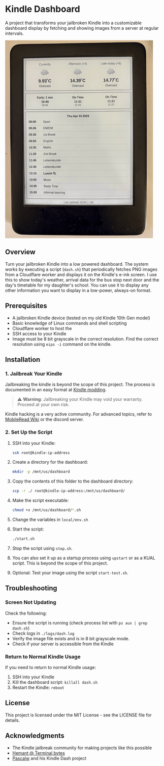# Kindle Dashboard

A project that transforms your jailbroken Kindle into a customizable dashboard display by fetching and showing images from a server at regular intervals.

![Kindle Dashboard Example](dashboard.png)

## Overview

Turn your jailbroken Kindle into a low powered dashboard. The system works by executing a script (`dash.sh`) that periodically fetches PNG images from a Cloudflare worker and displays it on the Kindle's e-ink screen. I use this to show today's weather, arrival data for the bus stop next door and the day's timetable for my daughter's school. You can use it to display any other information you want to display in a low-power, always-on format.

## Prerequisites

- A jailbroken Kindle device (tested on my old Kindle 10th Gen model)
- Basic knowledge of Linux commands and shell scripting
- Cloudflare worker to host the 
- SSH access to your Kindle
- Image must be 8 bit grayscale in the correct resolution. 
  Find the correct resolution using `eips -i` command on the kindle.


## Installation

### 1. Jailbreak Your Kindle

Jailbreaking the kindle is beyond the scope of this project. The process is documented in an easy format at [Kindle modding](https://kindlemodding.org/).

> ⚠️ **Warning**: Jailbreaking your Kindle may void your warranty. Proceed at your own risk.

Kindle hacking is a very active community. For advanced topics, refer to [MobileRead Wiki](https://wiki.mobileread.com/wiki/Kindle_Hacks_Information) or the discord server.

### 2. Set Up the Script

1. SSH into your Kindle:
   ```bash
   ssh root@kindle-ip-address
   ```

2. Create a directory for the dashboard:
   ```bash
   mkdir -p /mnt/us/dashboard
   ```

3. Copy the contents of this folder to the dashboard directory:
   ```bash
   scp -r ./ root@kindle-ip-address:/mnt/us/dashboard/
   ```

4. Make the script executable:
   ```bash
   chmod +x /mnt/us/dashboard/*.sh
   ```

5. Change the variables in `local/env.sh`

6. Start the script:
   ```bash
   ./start.sh
   ```
7. Stop the script using `stop.sh`.

8. You can also set it up as a startup process using `upstart` or as a KUAL script. This is beyond the scope of this project.

9. Optional: Test your image using the script `start-test.sh`.


## Troubleshooting

### Screen Not Updating

Check the following:
- Ensure the script is running (check process list with `ps aux | grep dash.sh`)
- Check logs in `./logs/dash.log`
- Verify the image file exists and is in 8 bit grayscale mode.
- Check if your server is accessible from the Kindle

### Return to Normal Kindle Usage

If you need to return to normal Kindle usage:
1. SSH into your Kindle
2. Kill the dashboard script: `killall dash.sh`
3. Restart the Kindle: `reboot`


## License

This project is licensed under the MIT License - see the LICENSE file for details.

## Acknowledgments

- The Kindle jailbreak community for making projects like this possible
- [Hemant @ Terminal bytes](https://github.com/terminalbytes/kindle-dashboard)
- [Pascalw](https://github.com/pascalw/kindle-dash) and his Kindle Dash project

